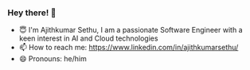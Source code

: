 ### Hey there! 👋
- 😇 I'm Ajithkumar Sethu, I am a passionate Software Engineer with a keen interest in AI and Cloud technologies
- 📫 How to reach me: https://www.linkedin.com/in/ajithkumarsethu/
- 😄 Pronouns: he/him
